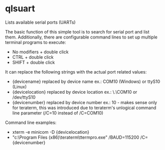 # qlsuart
Lists available serial ports (UARTs)

The basic function of this simple tool is to search for serial port and list them. Additionally, there are configurable command lines to set up multiple terminal programs to execute:

- No modifiers + double click
- CTRL + double click
- SHIFT + double click

It can replace the following strings with the actual port related values:

- {devicename} replaced by device name ex.: COM10 (Windows) or ttyS10 (Linux)
- {devicelocation} replaced by device location ex.: \\.\COM10 or /dev/ttyS10
- {devicenumber} replaced by device number ex.: 10 - makes sense only for teraterm, this was introduced due to teraterm's unlogical command line parameter (/C=10 instead of /C=COM10)

Command line examples:

- xterm -e minicom -D {devicelocation}
- "c:\Program Files (x86)\teraterm\ttermpro.exe" /BAUD=115200 /C={devicenumber}
